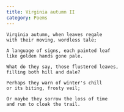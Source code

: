 ```yaml
---
title: Virginia autumn II
category: Poems
---
```


    Virginia autumn, when leaves regale
    with their moving, wordless tale;

    A language of signs, each painted leaf
    like golden hands gone pale.

    What do they say, those flustered leaves,
    filling both hill and dale?

    Perhaps they warn of winter's chill
    or its biting, frosty veil;

    Or maybe they sorrow the loss of time
    and run to cloak the trail.


